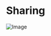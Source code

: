 # Sharing
![Image](https://github.com/user-attachments/assets/a7314f39-7f3e-4fb5-8efa-79945c219d76)
